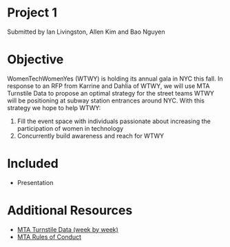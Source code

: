 # Project 1
Submitted by Ian Livingston, Allen Kim and Bao Nguyen

# Objective

WomenTechWomenYes (WTWY) is holding its annual gala in NYC this fall. In response to an RFP from Karrine and Dahlia of WTWY, we will use MTA Turnstile Data to propose an optimal strategy for the street teams WTWY will be positioning at subway station entrances around NYC. With this strategy we hope to help WTWY:

1. Fill the event space with individuals passionate about increasing the participation of women in technology
2. Concurrently build awareness and reach for WTWY

# Included

- Presentation

# Additional Resources

- [MTA Turnstile Data (week by week)](http://web.mta.info/developers/turnstile.html)
- [MTA Rules of Conduct](https://new.mta.info/agency/transit-adjudication-bureau/rules-of-conduct)

